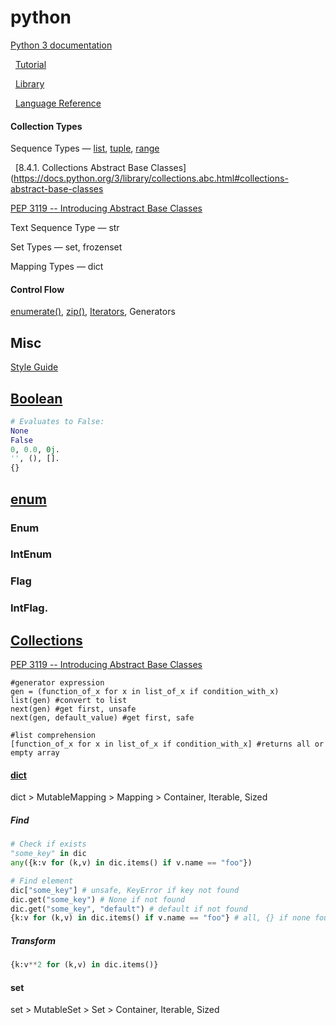 # python

[Python 3 documentation](https://docs.python.org/3/)

   [Tutorial](https://docs.python.org/3/tutorial/index.html)
   
   [Library](https://docs.python.org/3/library/index.html) 
   
   [Language Reference](https://docs.python.org/3/reference/index.html)


#### Collection Types

Sequence Types — 
[list](https://github.com/mobilege/data-science/blob/master/list.md), 
[tuple](https://github.com/mobilege/data-science/blob/master/tuple.md), 
[range](https://github.com/mobilege/data-science/blob/master/range.md) 

   [8.4.1. Collections Abstract Base Classes](https://docs.python.org/3/library/collections.abc.html#collections-abstract-base-classes
   
   [PEP 3119 -- Introducing Abstract Base Classes](https://www.python.org/dev/peps/pep-3119/)

Text Sequence Type — str

Set Types — set, frozenset

Mapping Types — dict


#### Control Flow

[enumerate()](https://github.com/mobilege/data-science/blob/master/enumerate.md), 
[zip()](https://github.com/mobilege/data-science/blob/master/zip.md),
[Iterators](https://github.com/mobilege/data-science/blob/master/iterators.md),
Generators



## Misc

[Style Guide](https://www.python.org/dev/peps/pep-0008/)

## [Boolean](https://docs.python.org/3/library/stdtypes.html#truth-value-testing)

```python
# Evaluates to False:
None
False
0, 0.0, 0j.
'', (), [].
{}
```

## [enum](https://docs.python.org/3/library/enum.html)

### Enum

### IntEnum

### Flag

### IntFlag.

## [Collections](https://docs.python.org/3/library/collections.html)

[PEP 3119 -- Introducing Abstract Base Classes](https://www.python.org/dev/peps/pep-3119/)

```
#generator expression
gen = (function_of_x for x in list_of_x if condition_with_x) 
list(gen) #convert to list
next(gen) #get first, unsafe
next(gen, default_value) #get first, safe

#list comprehension
[function_of_x for x in list_of_x if condition_with_x] #returns all or empty array
```



#### [dict](https://docs.python.org/3/library/stdtypes.html#mapping-types-dict)

dict > MutableMapping > Mapping > Container, Iterable, Sized

##### Find

```python
# Check if exists
"some_key" in dic
any({k:v for (k,v) in dic.items() if v.name == "foo"})
```

```python
# Find element
dic["some_key"] # unsafe, KeyError if key not found
dic.get("some_key") # None if not found
dic.get("some_key", "default") # default if not found
{k:v for (k,v) in dic.items() if v.name == "foo"} # all, {} if none found 
```

##### Transform

```python
{k:v**2 for (k,v) in dic.items()}
```

#### set 

set > MutableSet > Set > Container, Iterable, Sized
